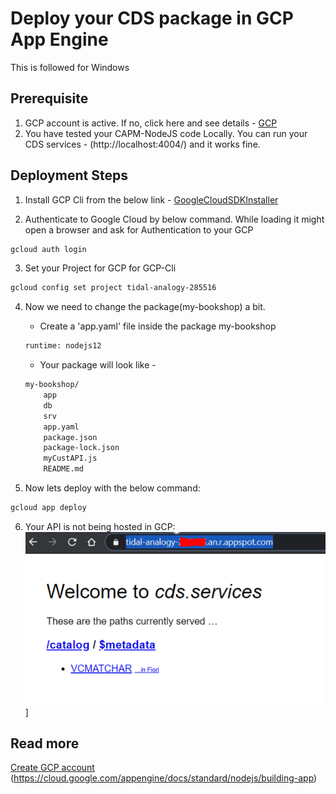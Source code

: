 # Deploy your CDS package in GCP App Engine
This is followed for Windows

## Prerequisite
1. GCP account is active. If no, click here and see details - [GCP](https://cloud.google.com/free)
2. You have tested your CAPM-NodeJS code Locally. You can run your CDS services - (http://localhost:4004/) and it works fine.

## Deployment Steps
1. Install GCP Cli from the below link - [GoogleCloudSDKInstaller](https://dl.google.com/dl/cloudsdk/channels/rapid/GoogleCloudSDKInstaller.exe)

2. Authenticate to Google Cloud by below command. While loading it might open a browser and ask for Authentication to your GCP
```sh
gcloud auth login
```

3. Set your Project for GCP for GCP-Cli
```sh
gcloud config set project tidal-analogy-285516
```

4. Now we need to change the package(my-bookshop) a bit.
    - Create a 'app.yaml' file inside the package my-bookshop
    ```sh
    runtime: nodejs12
    ```
    - Your package will look like -
    ```sh
    my-bookshop/
        app
        db
        srv
        app.yaml
        package.json
        package-lock.json
        myCustAPI.js
        README.md
    ```    

5. Now lets deploy with the below command:
```sh
gcloud app deploy
```
6. Your API is not being hosted in GCP:
![CDS-in-GCP](https://github.com/sabarna17/sample-capm-gcp-vm/blob/main/deploy-cds-in-gcp/deployedinGCP.PNG)]

## Read more
[Create GCP account](https://cloud.google.com/billing/docs/how-to/manage-billing-account)
(https://cloud.google.com/appengine/docs/standard/nodejs/building-app)